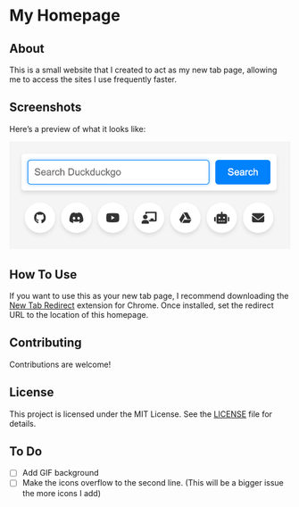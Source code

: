 # My Homepage

## About

This is a small website that I created to act as my new tab page, allowing me to access the sites I use frequently faster.

## Screenshots

Here’s a preview of what it looks like:

![Screenshot of My Homepage](screenshots/Screenshot_1.png)

## How To Use

If you want to use this as your new tab page, I recommend downloading the [New Tab Redirect](https://chromewebstore.google.com/detail/new-tab-redirect/icpgjfneehieebagbmdbhnlpiopdcmna) extension for Chrome. Once installed, set the redirect URL to the location of this homepage.

## Contributing

Contributions are welcome!

## License

This project is licensed under the MIT License. See the [LICENSE](LICENSE) file for details.

## To Do

- [ ] Add GIF background
- [ ] Make the icons overflow to the second line. (This will be a bigger issue the more icons I add)
